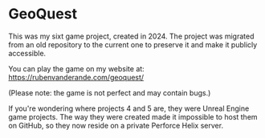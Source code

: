 # GeoQuest
This was my sixt game project, created in 2024. The project was migrated from an old repository to the current one to preserve it and make it publicly accessible.

You can play the game on my website at:
https://rubenvanderande.com/geoquest/

(Please note: the game is not perfect and may contain bugs.)

If you're wondering where projects 4 and 5 are, they were Unreal Engine game projects. The way they were created made it impossible to host them on GitHub, so they now reside on a private Perforce Helix server.
